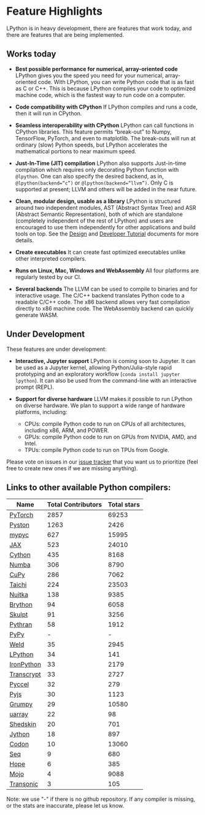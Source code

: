 # Feature Highlights

LPython is in heavy development, there are features that work today, and there are
features that are being implemented.

## Works today

* **Best possible performance for numerical, array-oriented code**
    LPython gives you the speed you need for your numerical, array-oriented code. With LPython, you can write Python code that is as fast as C or C++. This is because LPython compiles your code to optimized machine code, which is the fastest way to run code on a computer.

* **Code compatibility with CPython**
    If LPython compiles and runs a code, then it will run in CPython.

* **Seamless interoperability with CPython**
    LPython can call functions in CPython libraries. This feature permits “break-out” to Numpy, TensorFlow, PyTorch, and even to matplotlib. The break-outs will run at ordinary (slow) Python speeds, but LPython accelerates the mathematical portions to near maximum speed.

* **Just-In-Time (JIT) compilation**
    LPython also supports Just-in-time compilation which requires only decorating Python function with `@lpython`. One can also specify the desired backend, as in, `@lpython(backend=“c”)` or `@lpython(backend=“llvm”)`. Only C is supported at present; LLVM and others will be added in the near future.

* **Clean, modular design, usable as a library**
    LPython is structured around two independent modules, AST (Abstract Syntax
    Tree) and ASR (Abstract Semantic Representation), both of which are
    standalone (completely independent of the rest of LPython) and users are
    encouraged to use them independently for other applications and build tools
    on top. See the [Design](https://docs.lfortran.org/design/) and
    [Developer Tutorial](https://docs.lfortran.org/developer_tutorial/) documents for
    more details.

* **Create executables**
    It can create fast optimized executables unlike other interpreted compilers.

* **Runs on Linux, Mac, Windows and WebAssembly**
    All four platforms are regularly tested by our CI.

* **Several backends**
    The LLVM can be used to compile to binaries and for interactive usage. The
    C/C++ backend translates Python code to a readable C/C++ code. The x86 backend
    allows very fast compilation directly to x86 machine code. The WebAssembly
    backend can quickly generate WASM.


## Under Development

These features are under development:

* **Interactive, Jupyter support**
    LPython is coming soon to Jupyter. It can be used as a Jupyter kernel,
    allowing Python/Julia-style rapid prototyping and an exploratory
    workflow (`conda install jupyter lpython`).
    It can also be used from the command-line with an interactive prompt
    (REPL).

* **Support for diverse hardware**
    LLVM makes it possible to run LPython on diverse hardware.
    We plan to support a wide range of hardware platforms, including:

    - CPUs: compile Python code to run on CPUs of all architectures, including x86, ARM, and POWER.
    - GPUs: compile Python code to run on GPUs from NVIDIA, AMD, and Intel.
    - TPUs: compile Python code to run on TPUs from Google.

Please vote on issues in our [issue tracker] that you want us to prioritize
(feel free to create new ones if we are missing anything).


## Links to other available Python compilers:
Name | Total Contributors | Total stars
--|--|--
[PyTorch](https://github.com/pytorch/pytorch)               | 2857 | 69253
[Pyston](https://github.com/pyston/pyston)                  | 1263 |  2426
[mypyc](https://github.com/mypyc/mypyc)                     |  627 | 15995
[JAX](https://github.com/google/jax)                        |  523 | 24010
[Cython](https://github.com/cython/cython)                  |  435 |  8168
[Numba](https://github.com/numba/numba)                     |  306 |  8790
[CuPy](https://github.com/cupy/cupy)                        |  286 |  7062
[Taichi](https://github.com/taichi-dev/taichi)              |  224 | 23503
[Nuitka](https://github.com/Nuitka/Nuitka)                  |  138 |  9385
[Brython](https://github.com/brython-dev/brython)           |   94 |  6058
[Skulpt](https://github.com/skulpt/skulpt)                  |   91 |  3256
[Pythran](https://github.com/serge-sans-paille/pythran)     |   58 |  1912
[PyPy](https://github.com/pypy/pypy.org)                    |   -  |     -
[Weld](https://github.com/weld-project/weld)                |   35 |  2945
[LPython](https://github.com/lcompilers/lpython)            |   34 |   141
[IronPython](https://github.com/IronLanguages/ironpython3)  |   33 |  2179
[Transcrypt](https://github.com/TranscryptOrg/transcrypt)   |   33 |  2727
[Pyccel](https://github.com/pyccel/pyccel)                  |   32 |   279
[Pyjs](https://github.com/pyjs/pyjs)                        |   30 |  1123
[Grumpy](https://github.com/google/grumpy)                  |   29 | 10580
[uarray](https://github.com/Quansight-Labs/uarray)          |   22 |    98
[Shedskin](https://github.com/shedskin/shedskin)            |   20 |   701
[Jython](https://github.com/jython/jython)                  |   18 |   897
[Codon](https://github.com/exaloop/codon)                   |   10 | 13060
[Seq](https://github.com/seq-lang/seq)                      |    9 |   680
[Hope](https://github.com/jakeret/hope)                     |    6 |   385
[Mojo](https://github.com/modularml/mojo)                   |    4 |  9088
[Transonic](https://github.com/fluiddyn/transonic)          |    3 |   105

Note: we use "-" if there is no github repository. If any compiler is missing,
or the stats are inaccurate, please let us know.

[issue tracker]: https://github.com/lcompilers/lpython/issues
